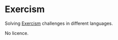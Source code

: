# Exercism

Solving [Exercism](https://exercism.org/dashboard) challenges in different languages.

No licence.
